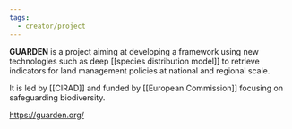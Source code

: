 ```yaml
---
tags:
  - creator/project
---
```

**GUARDEN** is a project aiming at developing a framework using new technologies such as deep [[species distribution model]] to retrieve indicators for land management policies at national and regional scale.

It is led by [[CIRAD]] and funded by [[European Commission]] focusing on safeguarding biodiversity.

https://guarden.org/